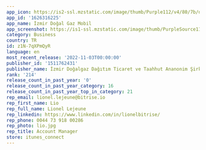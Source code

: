```yaml
---
app_icon: https://is2-ssl.mzstatic.com/image/thumb/Purple112/v4/80/7b/d8/807bd8d6-541e-a0dd-f33b-aaa898163c9c/AppIcons-1x_U007emarketing-0-7-0-85-220.png/1024x1024bb.png
app_id: '1626316225'
app_name: İzmir Doğal Gaz Mobil
app_screenshot: https://is1-ssl.mzstatic.com/image/thumb/PurpleSource112/v4/5a/9e/d5/5a9ed52d-f164-1d08-b0e7-07c92c231b0f/13371821-33d4-479b-b1ad-3f27cd6b4dd3_Simulator_Screen_Shot_-_iPhone_11_Pro_Max_-_2022-05-26_at_16.22.51.png/1242x2688bb.png
category: Business
country: TR
id: z1N-7qXPmQyR
language: en
most_recent_release: '2022-11-03T00:00:00'
publisher_id: '1511762431'
publisher_name: İzmir Doğalgaz Dağıtım Ticaret ve Taahhut Ananonim Şirketi
rank: '214'
release_count_in_past_year: '0'
release_count_in_past_year_category: 16
release_count_in_past_year_top_in_category: 21
rep_email: lionel.lejeune@bitrise.io
rep_first_name: Lio
rep_full_name: Lionel Lejeune
rep_linkedin: https://www.linkedin.com/in/lionelbitrise/
rep_phone: 0044 73 918 00286
rep_photo: lio.jpg
rep_title: Account Manager
store: itunes_connect
---
```

